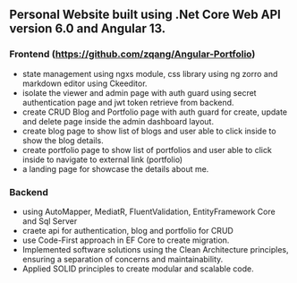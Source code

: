 ## Personal Website built using .Net Core Web API version 6.0 and Angular 13.

### Frontend (https://github.com/zqang/Angular-Portfolio)
- state management using ngxs module, css library using ng zorro and markdown editor using Ckeeditor.
- isolate the viewer and admin page with auth guard using secret authentication page and jwt token retrieve from backend.   
- create CRUD Blog and Portfolio page with auth guard for create, update and delete page inside the admin dashboard layout.
- create blog page to show list of blogs and user able to click inside to show the blog details.
- create portfolio page to show list of portfolios and user able to click inside to navigate to external link (portfolio)
- a landing page for showcase the details about me.


### Backend
- using AutoMapper, MediatR, FluentValidation, EntityFramework Core and Sql Server
- craete api for authentication, blog and portfolio for CRUD
- use Code-First approach in EF Core to create migration.
- Implemented software solutions using the Clean Architecture principles, ensuring a separation of concerns and maintainability.
- Applied SOLID principles to create modular and scalable code.
